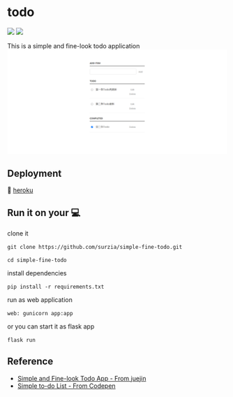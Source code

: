 # todo
![](https://img.shields.io/badge/python-3.6%2B-green)
![](https://img.shields.io/badge/license-MIT-orange)

This is a simple and fine-look todo application
![](./asserts/cover.png)

## Deployment

:rocket: [heroku](https://simple-fine-todo.herokuapp.com/)

## Run it on your :computer:
clone it
```shell script
git clone https://github.com/surzia/simple-fine-todo.git
```
```shell script
cd simple-fine-todo
```
install dependencies
```shell script
pip install -r requirements.txt
```
run as web application
```shell script
web: gunicorn app:app
```
or you can start it as flask app
```shell script
flask run
```

## Reference
- [Simple and Fine-look Todo App - From juejin](https://juejin.cn/post/6984787198499356680)
- [Simple to-do List - From Codepen](https://codepen.io/jaballadares/pen/Hwebq)